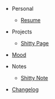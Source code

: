 - Personal

  - [Resume](personal/resume.md)

- Projects

  - [Shitty Page](https://binhp.github.io)

- [Mood](personal/mood.md)

- Notes

  - [Shitty Note](https://binhp.github.io)

- [Changelog](changelog.md)
